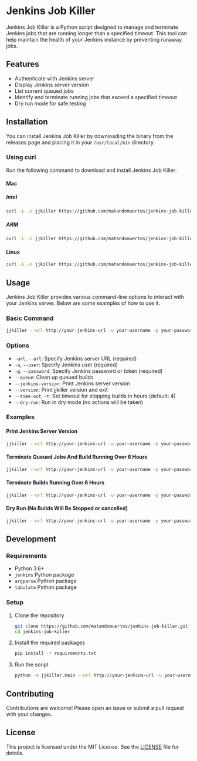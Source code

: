 # Jenkins Job Killer

Jenkins Job Killer is a Python script designed to manage and terminate Jenkins jobs that are running longer than a specified timeout. This tool can help maintain the health of your Jenkins instance by preventing runaway jobs.

## Features

- Authenticate with Jenkins server
- Display Jenkins server version
- List current queued jobs
- Identify and terminate running jobs that exceed a specified timeout
- Dry run mode for safe testing

## Installation

You can install Jenkins Job Killer by downloading the binary from the releases page and placing it in your `/usr/local/bin` directory.

### Using curl

Run the following command to download and install Jenkins Job Killer:

#### Mac

##### Intel
```sh
curl -L -o jjkiller https://github.com/matandomuertos/jenkins-job-killer/releases/latest/download/jjkiller_darwin_amd64 && chmod +x jjkiller && sudo mv jjkiller /usr/local/bin/jjkiller
```

##### ARM
```sh
curl -L -o jjkiller https://github.com/matandomuertos/jenkins-job-killer/releases/latest/download/jjkiller_darwin_arm64 && chmod +x jjkiller && sudo mv jjkiller /usr/local/bin/jjkiller
```

#### Linux
```sh
curl -L -o jjkiller https://github.com/matandomuertos/jenkins-job-killer/releases/latest/download/jjkiller_linux_amd64 && chmod +x jjkiller && sudo mv jjkiller /usr/local/bin/jjkiller
```

## Usage

Jenkins Job Killer provides various command-line options to interact with your Jenkins server. Below are some examples of how to use it.

### Basic Command

```sh
jjkiller --url http://your-jenkins-url -u your-username -p your-password
```

### Options

- `-url`, `--url`: Specify Jenkins server URL (required)
- `-u`, `--user`: Specify Jenkins user (required)
- `-p`, `--password`: Specify Jenkins password or token (required)
- `--queue`: Clean up queued builds
- `--jenkins-version`: Print Jenkins server version
- `--version`: Print jjkiller version and exit
- `--time-out`, `-t`: Set timeout for stopping builds in hours (default: 4)
- `--dry-run`: Run in dry mode (no actions will be taken)

### Examples

#### Print Jenkins Server Version

```sh
jjkiller --url http://your-jenkins-url -u your-username -p your-password --version
```

#### Terminate Queued Jobs And Build Running Over 6 Hours

```sh
jjkiller --url http://your-jenkins-url -u your-username -p your-password --queue
```

#### Terminate Builds Running Over 6 Hours

```sh
jjkiller --url http://your-jenkins-url -u your-username -p your-password --time-out 6
```

#### Dry Run (No Builds Will Be Stopped or cancelled)

```sh
jjkiller --url http://your-jenkins-url -u your-username -p your-password --dry-run
```

## Development

### Requirements

- Python 3.6+
- `jenkins` Python package
- `argparse` Python package
- `tabulate` Python package

### Setup

1. Clone the repository

   ```sh
   git clone https://github.com/matandomuertos/jenkins-job-killer.git
   cd jenkins-job-killer
   ```

2. Install the required packages

   ```sh
   pip install -r requirements.txt
   ```

3. Run the script

   ```sh
   python -m jjkiller.main --url http://your-jenkins-url -u your-username -p your-password
   ```

## Contributing

Contributions are welcome! Please open an issue or submit a pull request with your changes.

## License

This project is licensed under the MIT License. See the [LICENSE](LICENSE) file for details.
